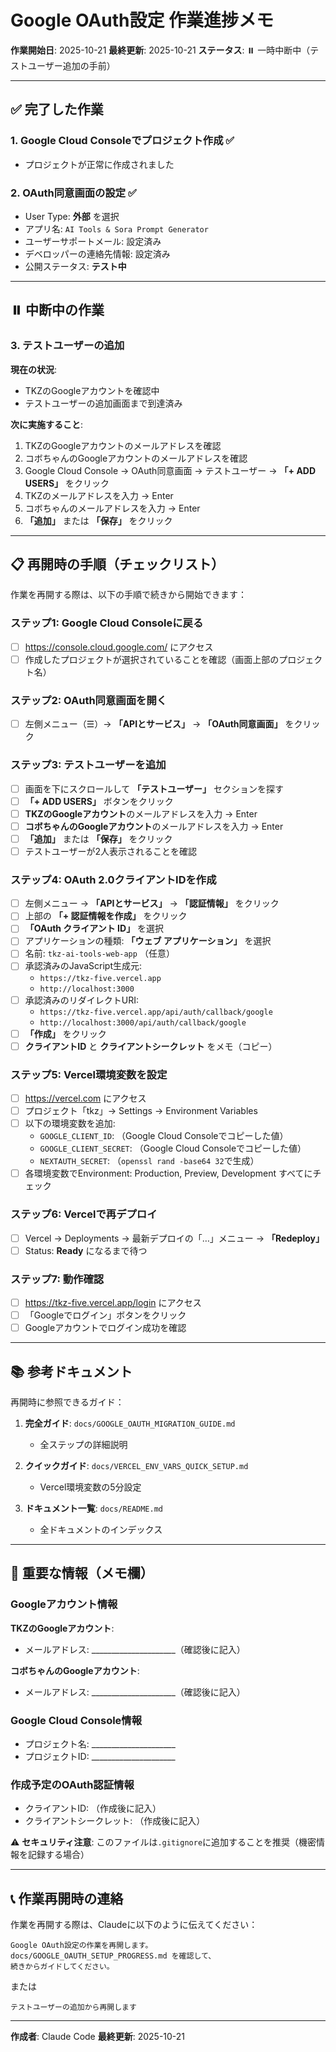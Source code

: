 # Google OAuth設定 作業進捗メモ

**作業開始日**: 2025-10-21
**最終更新**: 2025-10-21
**ステータス**: ⏸️ 一時中断中（テストユーザー追加の手前）

---

## ✅ 完了した作業

### 1. Google Cloud Consoleでプロジェクト作成 ✅
- プロジェクトが正常に作成されました

### 2. OAuth同意画面の設定 ✅
- User Type: **外部** を選択
- アプリ名: `AI Tools & Sora Prompt Generator`
- ユーザーサポートメール: 設定済み
- デベロッパーの連絡先情報: 設定済み
- 公開ステータス: **テスト中**

---

## ⏸️ 中断中の作業

### 3. テストユーザーの追加

**現在の状況**:
- TKZのGoogleアカウントを確認中
- テストユーザーの追加画面まで到達済み

**次に実施すること**:
1. TKZのGoogleアカウントのメールアドレスを確認
2. コボちゃんのGoogleアカウントのメールアドレスを確認
3. Google Cloud Console → OAuth同意画面 → テストユーザー → **「+ ADD USERS」** をクリック
4. TKZのメールアドレスを入力 → Enter
5. コボちゃんのメールアドレスを入力 → Enter
6. **「追加」** または **「保存」** をクリック

---

## 📋 再開時の手順（チェックリスト）

作業を再開する際は、以下の手順で続きから開始できます：

### ステップ1: Google Cloud Consoleに戻る
- [ ] https://console.cloud.google.com/ にアクセス
- [ ] 作成したプロジェクトが選択されていることを確認（画面上部のプロジェクト名）

### ステップ2: OAuth同意画面を開く
- [ ] 左側メニュー（☰）→ **「APIとサービス」** → **「OAuth同意画面」** をクリック

### ステップ3: テストユーザーを追加
- [ ] 画面を下にスクロールして **「テストユーザー」** セクションを探す
- [ ] **「+ ADD USERS」** ボタンをクリック
- [ ] **TKZのGoogleアカウント**のメールアドレスを入力 → Enter
- [ ] **コボちゃんのGoogleアカウント**のメールアドレスを入力 → Enter
- [ ] **「追加」** または **「保存」** をクリック
- [ ] テストユーザーが2人表示されることを確認

### ステップ4: OAuth 2.0クライアントIDを作成
- [ ] 左側メニュー → **「APIとサービス」** → **「認証情報」** をクリック
- [ ] 上部の **「+ 認証情報を作成」** をクリック
- [ ] **「OAuth クライアント ID」** を選択
- [ ] アプリケーションの種類: **「ウェブ アプリケーション」** を選択
- [ ] 名前: `tkz-ai-tools-web-app` （任意）
- [ ] 承認済みのJavaScript生成元:
  - `https://tkz-five.vercel.app`
  - `http://localhost:3000`
- [ ] 承認済みのリダイレクトURI:
  - `https://tkz-five.vercel.app/api/auth/callback/google`
  - `http://localhost:3000/api/auth/callback/google`
- [ ] **「作成」** をクリック
- [ ] **クライアントID** と **クライアントシークレット** をメモ（コピー）

### ステップ5: Vercel環境変数を設定
- [ ] https://vercel.com にアクセス
- [ ] プロジェクト「tkz」→ Settings → Environment Variables
- [ ] 以下の環境変数を追加:
  - `GOOGLE_CLIENT_ID`: （Google Cloud Consoleでコピーした値）
  - `GOOGLE_CLIENT_SECRET`: （Google Cloud Consoleでコピーした値）
  - `NEXTAUTH_SECRET`: （`openssl rand -base64 32`で生成）
- [ ] 各環境変数でEnvironment: Production, Preview, Development すべてにチェック

### ステップ6: Vercelで再デプロイ
- [ ] Vercel → Deployments → 最新デプロイの「…」メニュー → **「Redeploy」**
- [ ] Status: **Ready** になるまで待つ

### ステップ7: 動作確認
- [ ] https://tkz-five.vercel.app/login にアクセス
- [ ] 「Googleでログイン」ボタンをクリック
- [ ] Googleアカウントでログイン成功を確認

---

## 📚 参考ドキュメント

再開時に参照できるガイド：

1. **完全ガイド**: `docs/GOOGLE_OAUTH_MIGRATION_GUIDE.md`
   - 全ステップの詳細説明

2. **クイックガイド**: `docs/VERCEL_ENV_VARS_QUICK_SETUP.md`
   - Vercel環境変数の5分設定

3. **ドキュメント一覧**: `docs/README.md`
   - 全ドキュメントのインデックス

---

## 🔑 重要な情報（メモ欄）

### Googleアカウント情報

**TKZのGoogleアカウント**:
- メールアドレス: _____________________（確認後に記入）

**コボちゃんのGoogleアカウント**:
- メールアドレス: _____________________（確認後に記入）

### Google Cloud Console情報

- プロジェクト名: _____________________
- プロジェクトID: _____________________

### 作成予定のOAuth認証情報

- クライアントID: （作成後に記入）
- クライアントシークレット: （作成後に記入）

⚠️ **セキュリティ注意**: このファイルは`.gitignore`に追加することを推奨（機密情報を記録する場合）

---

## 📞 作業再開時の連絡

作業を再開する際は、Claudeに以下のように伝えてください：

```
Google OAuth設定の作業を再開します。
docs/GOOGLE_OAUTH_SETUP_PROGRESS.md を確認して、
続きからガイドしてください。
```

または

```
テストユーザーの追加から再開します
```

---

**作成者**: Claude Code
**最終更新**: 2025-10-21
